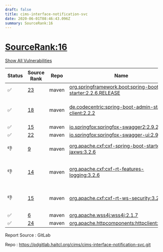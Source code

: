 ```yaml
---
draft: false
title: cims-interface-notification-svc
date: 2020-06-01T08:46:43.096Z
summary: SourceRank:16
---
```


# <u>SourceRank:16</u>

<a onclick="var x=document.getElementsByName('vulnerabilities');var y=[...x].filter(e=>e.style.display=='none').length==0?'none':'block';x.forEach(e=>e.style.display=y);this.innerHTML=y=='none'?'Show All Vulnerabilities':'Hide All Vulnerabilities'" href="javascript:void(0)">Show All Vulnerabilities</a>

| Status | Source<br/>Rank | Repo | Name | Vulnerabilities | Remarks |
| - | - | - | - | - | - |
|✅|[23](https://libraries.io/maven/org.springframework.boot:spring-boot-starter/sourcerank)|maven|[org.springframework.boot:spring-boot-starter:2.2.6.RELEASE](https://mvnrepository.com/artifact/org.springframework.boot/spring-boot-starter/2.2.6.RELEASE)|<a href="javascript:void(0)" onclick='var x=document.getElementById("org.springframework.boot:spring-boot-starter:2.2.6.RELEASE-vulnerabilities");x.style.display=x.style.display!="none"?"none":"block"'>1</a><div name='vulnerabilities' style='display:none' id='org.springframework.boot:spring-boot-starter:2.2.6.RELEASE-vulnerabilities'>[CVE-2017-18640](/vulnerabilities/cve-2017-18640/)</div>||
|✅|[18](https://libraries.io/maven/de.codecentric:spring-boot-admin-starter-client/sourcerank)|maven|[de.codecentric:spring-boot-admin-starter-client:2.2.2](https://mvnrepository.com/artifact/de.codecentric/spring-boot-admin-starter-client/2.2.2)|<a href="javascript:void(0)" onclick='var x=document.getElementById("de.codecentric:spring-boot-admin-starter-client:2.2.2-vulnerabilities");x.style.display=x.style.display!="none"?"none":"block"'>3</a><div name='vulnerabilities' style='display:none' id='de.codecentric:spring-boot-admin-starter-client:2.2.2-vulnerabilities'>[CVE-2017-18640](/vulnerabilities/cve-2017-18640/)<br />[CVE-2016-1000027](/vulnerabilities/cve-2016-1000027/)<br />[CVE-2020-5398](/vulnerabilities/cve-2020-5398/)</div>|upgrade to 2.2.3<br/>resolve 1 vulnerabilities|
|✅|[15](https://libraries.io/maven/io.springfox:springfox-swagger2/sourcerank)|maven|[io.springfox:springfox-swagger2:2.9.2](https://mvnrepository.com/artifact/io.springfox/springfox-swagger2/2.9.2)|<a href="javascript:void(0)" onclick='var x=document.getElementById("io.springfox:springfox-swagger2:2.9.2-vulnerabilities");x.style.display=x.style.display!="none"?"none":"block"'>2</a><div name='vulnerabilities' style='display:none' id='io.springfox:springfox-swagger2:2.9.2-vulnerabilities'>[sonatype-2015-0003](/vulnerabilities/sonatype-2015-0003/)<br />[CVE-2018-1270](/vulnerabilities/cve-2018-1270/)</div>||
|✅|[22](https://libraries.io/maven/io.springfox:springfox-swagger-ui/sourcerank)|maven|[io.springfox:springfox-swagger-ui:2.9.2](https://mvnrepository.com/artifact/io.springfox/springfox-swagger-ui/2.9.2)|<a href="javascript:void(0)" onclick='var x=document.getElementById("io.springfox:springfox-swagger-ui:2.9.2-vulnerabilities");x.style.display=x.style.display!="none"?"none":"block"'>3</a><div name='vulnerabilities' style='display:none' id='io.springfox:springfox-swagger-ui:2.9.2-vulnerabilities'>[CVE-2019-17495](/vulnerabilities/cve-2019-17495/)<br />[sonatype-2015-0003](/vulnerabilities/sonatype-2015-0003/)<br />[CVE-2018-1270](/vulnerabilities/cve-2018-1270/)</div>||
|👎|[9](https://libraries.io/maven/org.apache.cxf:cxf-spring-boot-starter-jaxws/sourcerank)|maven|[org.apache.cxf:cxf-spring-boot-starter-jaxws:3.2.6](https://mvnrepository.com/artifact/org.apache.cxf/cxf-spring-boot-starter-jaxws/3.2.6)|<a href="javascript:void(0)" onclick='var x=document.getElementById("org.apache.cxf:cxf-spring-boot-starter-jaxws:3.2.6-vulnerabilities");x.style.display=x.style.display!="none"?"none":"block"'>14</a><div name='vulnerabilities' style='display:none' id='org.apache.cxf:cxf-spring-boot-starter-jaxws:3.2.6-vulnerabilities'>[CVE-2017-5929](/vulnerabilities/cve-2017-5929/)<br />[CVE-2017-18640](/vulnerabilities/cve-2017-18640/)<br />[CVE-2019-0199](/vulnerabilities/cve-2019-0199/)<br />[CVE-2019-0232](/vulnerabilities/cve-2019-0232/)<br />[CVE-2019-17563](/vulnerabilities/cve-2019-17563/)<br />[CVE-2020-1938](/vulnerabilities/cve-2020-1938/)<br />[CVE-2018-19360](/vulnerabilities/cve-2018-19360/)<br />[CVE-2018-19361](/vulnerabilities/cve-2018-19361/)<br />[CVE-2018-19362](/vulnerabilities/cve-2018-19362/)<br />[sonatype-2017-0312](/vulnerabilities/sonatype-2017-0312/)<br />[CVE-2016-1000027](/vulnerabilities/cve-2016-1000027/)<br />[CVE-2018-15756](/vulnerabilities/cve-2018-15756/)<br />[CVE-2020-5398](/vulnerabilities/cve-2020-5398/)<br />[sonatype-2018-0624](/vulnerabilities/sonatype-2018-0624/)</div>|reference cxf-rt-ws-security|
|👎|[14](https://libraries.io/maven/org.apache.cxf:cxf-rt-features-logging/sourcerank)|maven|[org.apache.cxf:cxf-rt-features-logging:3.2.6](https://mvnrepository.com/artifact/org.apache.cxf/cxf-rt-features-logging/3.2.6)|<a href="javascript:void(0)" onclick='var x=document.getElementById("org.apache.cxf:cxf-rt-features-logging:3.2.6-vulnerabilities");x.style.display=x.style.display!="none"?"none":"block"'>1</a><div name='vulnerabilities' style='display:none' id='org.apache.cxf:cxf-rt-features-logging:3.2.6-vulnerabilities'>[sonatype-2018-0624](/vulnerabilities/sonatype-2018-0624/)</div>|Newer version existed in the list|
|👎|[15](https://libraries.io/maven/org.apache.cxf:cxf-rt-ws-security/sourcerank)|maven|[org.apache.cxf:cxf-rt-ws-security:3.2.6](https://mvnrepository.com/artifact/org.apache.cxf/cxf-rt-ws-security/3.2.6)|<a href="javascript:void(0)" onclick='var x=document.getElementById("org.apache.cxf:cxf-rt-ws-security:3.2.6-vulnerabilities");x.style.display=x.style.display!="none"?"none":"block"'>15</a><div name='vulnerabilities' style='display:none' id='org.apache.cxf:cxf-rt-ws-security:3.2.6-vulnerabilities'>[sonatype-2018-0624](/vulnerabilities/sonatype-2018-0624/)<br />[CVE-2017-7525](/vulnerabilities/cve-2017-7525/)<br />[CVE-2017-7657](/vulnerabilities/cve-2017-7657/)<br />[CVE-2017-7658](/vulnerabilities/cve-2017-7658/)<br />[CVE-2017-9735](/vulnerabilities/cve-2017-9735/)<br />[sonatype-2016-0397](/vulnerabilities/sonatype-2016-0397/)<br />[sonatype-2017-0355](/vulnerabilities/sonatype-2017-0355/)<br />[CVE-2020-7226](/vulnerabilities/cve-2020-7226/)<br />[CVE-2016-1000338](/vulnerabilities/cve-2016-1000338/)<br />[CVE-2016-1000340](/vulnerabilities/cve-2016-1000340/)<br />[CVE-2016-1000342](/vulnerabilities/cve-2016-1000342/)<br />[CVE-2016-1000343](/vulnerabilities/cve-2016-1000343/)<br />[CVE-2016-1000344](/vulnerabilities/cve-2016-1000344/)<br />[CVE-2016-1000352](/vulnerabilities/cve-2016-1000352/)<br />[CVE-2018-1000180](/vulnerabilities/cve-2018-1000180/)</div>|Newer version existed in the list|
|✅|[6](https://libraries.io/maven/org.apache.wss4j:wss4j/sourcerank)|maven|[org.apache.wss4j:wss4j:2.1.7](https://mvnrepository.com/artifact/org.apache.wss4j/wss4j/2.1.7)|0||
|✅|[24](https://libraries.io/maven/org.apache.httpcomponents:httpclient/sourcerank)|maven|[org.apache.httpcomponents:httpclient:4.5.12](https://mvnrepository.com/artifact/org.apache.httpcomponents/httpclient/4.5.12)|0||


Report Source : GitLab

Repo : https://pdgitlab.haitcl.org/cims/cims-interface-notification-svc.git
